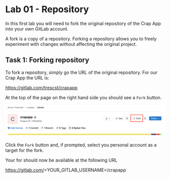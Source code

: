 # Lab 01 - Repository

In this first lab you will need to fork the original repository of the Crap App 
into your own GitLab account.

A fork is a copy of a repository. Forking a repository allows you to freely 
experiment with changes without affecting the original project. 

## Task 1: Forking repository

To fork a repository, simply go the URL of the original repository.  For our 
Crap App the URL is:

https://gitlab.com/trescst/crapapp

At the top of the page on the right hand side you should see a `Fork` button.

![GitLab fork button](../images/lab01-fork.png)

Click the `Fork` button and, if prompted, select you personal account as a 
target for the fork.

Your for should now be available at the following URL

https://gitlab.com/<YOUR_GITLAB_USERNAME>/crapapp